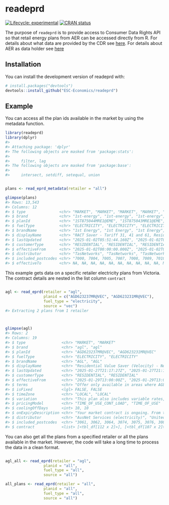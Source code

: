 
<!-- README.md is generated from README.Rmd. Please edit that file -->

# readeprd

<!-- badges: start -->

[![Lifecycle:
experimental](https://img.shields.io/badge/lifecycle-experimental-orange)](https://lifecycle.r-lib.org/articles/stages.html#experimental)
[![CRAN
status](https://www.r-pkg.org/badges/version/readeprd)](https://CRAN.R-project.org/package=readeprd)

<!-- badges: end -->

The purpose of `readeprd` is to provide access to Consumer Data Rights
API so that retail energy plans from AER can be accessed directly from
R. For details about what data are provided by the CDR see
[here](https://consumerdatastandardsaustralia.github.io/standards/#cdr-energy-api_get-generic-plans).
For details about AER as data holder see
[here](https://www.aer.gov.au/energy-product-reference-data)

## Installation

You can install the development version of readeprd with:

``` r
# install.packages("devtools")
devtools::install_github("ESC-Economics/readeprd")
```

## Example

You can access all the plan ids available in the market by using the
metadata function.

``` r
library(readeprd)
library(dplyr)
#> 
#> Attaching package: 'dplyr'
#> The following objects are masked from 'package:stats':
#> 
#>     filter, lag
#> The following objects are masked from 'package:base':
#> 
#>     intersect, setdiff, setequal, union
```

``` r

plans <- read_eprd_metadata(retailer = "all")

glimpse(plans)
#> Rows: 13,543
#> Columns: 12
#> $ type               <chr> "MARKET", "MARKET", "MARKET", "MARKET", "STANDING",…
#> $ brand              <chr> "1st-energy", "1st-energy", "1st-energy", "1st-ener…
#> $ planId             <chr> "1ST875044MRE1@EME", "1ST875043MRE1@EME", "1ST87504…
#> $ fuelType           <chr> "ELECTRICITY", "ELECTRICITY", "ELECTRICITY", "ELECT…
#> $ brandName          <chr> "1st Energy", "1st Energy", "1st Energy", "1st Ener…
#> $ displayName        <chr> "RACT Saver - Tariff 31, 41 and 61, Residential", "…
#> $ lastUpdated        <chr> "2025-01-02T05:51:44.160Z", "2025-01-02T05:51:44.15…
#> $ customerType       <chr> "RESIDENTIAL", "RESIDENTIAL", "RESIDENTIAL", "RESID…
#> $ effectiveFrom      <chr> "2025-01-02T00:00:00.000Z", "2025-01-02T00:00:00.00…
#> $ distributor        <chr> "TasNetworks", "TasNetworks", "TasNetworks", "TasNe…
#> $ included_postcodes <chr> "7000, 7004, 7005, 7007, 7008, 7009, 7010, 7011, 70…
#> $ effectiveTo        <chr> NA, NA, NA, NA, NA, NA, NA, NA, NA, NA, NA, NA, NA,…
```

This example gets data on a specific retailer electricity plans from
Victoria. The contract details are nested in the list column `contract`

``` r

agl <- read_eprd(retailer = "agl",
                 planid = c("AGD623237MR@VEC", "AGD623231MR@VEC"), 
                 fuel_type = "electricity",
                 source = "vec")
#> Extracting 2 plans from 1 retailer
```

``` r


glimpse(agl)
#> Rows: 2
#> Columns: 19
#> $ type                <chr> "MARKET", "MARKET"
#> $ brand               <chr> "agl", "agl"
#> $ planId              <chr> "AGD623237MR@VEC", "AGD623231MR@VEC"
#> $ fuelType            <chr> "ELECTRICITY", "ELECTRICITY"
#> $ brandName           <chr> "AGL", "AGL"
#> $ displayName         <chr> "Residential Value Saver (Velocity) - New To AGL",…
#> $ lastUpdated         <chr> "2025-01-27T21:17:27Z", "2025-01-27T21:17:26Z"
#> $ customerType        <chr> "RESIDENTIAL", "RESIDENTIAL"
#> $ effectiveFrom       <chr> "2025-01-29T13:00:00Z", "2025-01-29T13:00:00Z"
#> $ terms               <chr> "Offer only available in areas where AGL operates.…
#> $ isFixed             <lgl> FALSE, FALSE
#> $ timeZone            <chr> "LOCAL", "LOCAL"
#> $ variation           <chr> "This plan also includes variable rates, retail fe…
#> $ pricingModel        <chr> "TIME_OF_USE_CONT_LOAD", "TIME_OF_USE"
#> $ coolingOffDays      <int> 10, 10
#> $ onExpiryDescription <chr> "Your market contract is ongoing. From time to tim…
#> $ distributor         <chr> "AusNet Services (electricity)", "United Energy"
#> $ included_postcodes  <chr> "3061, 3062, 3064, 3074, 3075, 3076, 3082, 3083, 3…
#> $ contract            <list> [<tbl_df[112 x 2]>], [<tbl_df[107 x 2]>]
```

You can also get all the plans from a specified retailer or all the
plans available in the market. However, the code will take a long time
to process the data in a clean format.

``` r

agl_all <- read_eprd(retailer = "agl",
                 planid = "all", 
                 fuel_type = "all",
                 source = "all")

all_plans <- read_eprd(retailer = "all",
                 planid = "all", 
                 fuel_type = "all",
                 source = "all")
```
